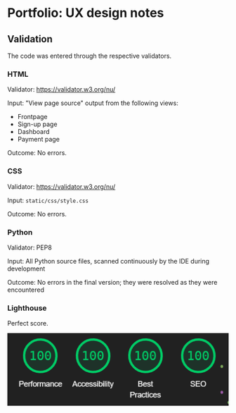 # Portfolio: UX design notes

## Validation

The code was entered through the respective validators.

### HTML

Validator: https://validator.w3.org/nu/

Input: "View page source" output from the following views:

-   Frontpage
-   Sign-up page
-   Dashboard
-   Payment page

Outcome: No errors.

### CSS

Validator: https://validator.w3.org/nu/

Input: `static/css/style.css`

Outcome: No errors.

### Python

Validator: PEP8

Input: All Python source files, scanned continuously by the IDE during development

Outcome: No errors in the final version; they were resolved as they were encountered

### Lighthouse

Perfect score.

![Lighthouse report showing 100 points in all categories](lighthouse.png)
